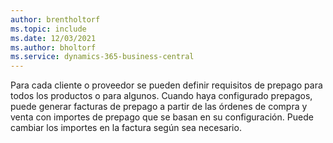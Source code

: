 ```yaml
---
author: brentholtorf
ms.topic: include
ms.date: 12/03/2021
ms.author: bholtorf
ms.service: dynamics-365-business-central
---
```

Para cada cliente o proveedor se pueden definir requisitos de prepago para todos los productos o para algunos. Cuando haya configurado prepagos, puede generar facturas de prepago a partir de las órdenes de compra y venta con importes de prepago que se basan en su configuración. Puede cambiar los importes en la factura según sea necesario.  
